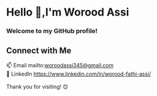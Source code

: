 # Hello 👋,I'm Worood Assi
### Welcome to my GitHub profile!

## Connect with Me
📫 Email mailto:woroodassi345@gmail.com <br>
💼 LinkedIn https://www.linkedin.com/in/worood-fathi-assi/
<br><br>
Thank you for visiting! 😊
<!--
**woroodfathiassi/woroodfathiassi** is a ✨ _special_ ✨ repository because its `README.md` (this file) appears on your GitHub profile.

Here are some ideas to get you started:

- 🔭 I’m currently working on ...
- 🌱 I’m currently learning ...
- 👯 I’m looking to collaborate on ...
- 🤔 I’m looking for help with ...
- 💬 Ask me about ...
- 📫 How to reach me: ...
- 😄 Pronouns: ...
- ⚡ Fun fact: ...
-->
